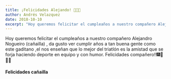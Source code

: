 ```yaml
---
title: ¡Felicidades Alejando! 👶🎉💚
author: Andrés Velazquez
date: 2018-10-10
excerpt: "Hoy queremos felicitar el cumpleaños a nuestro compañero Alejandro Nogueiro"
---
```


Hoy queremos felicitar el cumpleaños a nuestro compañero Alejandro Nogueiro (cañailla) , da gusto ver cumplir años a tan buena gente como este gaditano ,el nos enseñan que lo mejor del triatlón es la amistad que se forja haciendo deporte en equipo y con humor.
Felicidades compañero!!🎆🎉🎉🎊

#### Felicidades cañailla

